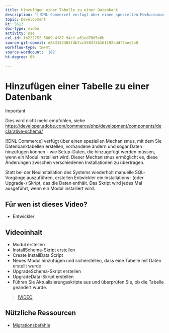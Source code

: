 ```yaml
---
title: Hinzufügen einer Tabelle zu einer Datenbank
description: "[!DNL Commerce] verfügt über einen speziellen Mechanismus, mit dem Sie Datenbanktabellen erstellen, vorhandene ändern und sogar Daten hinzufügen können."
topic: Development
kt: 5613
doc-type: video
activity: use
exl-id: fb222752-5689-4f87-94cf-a61ed7005e6b
source-git-commit: e853152365fdb7ac5584f2b161192addf7aec5a0
workflow-type: tm+mt
source-wordcount: '182'
ht-degree: 0%

---
```


# Hinzufügen einer Tabelle zu einer Datenbank

>[!IMPORTANT]
>
>Dies wird nicht mehr empfohlen, siehe https://developer.adobe.com/commerce/php/development/components/declarative-schema/


[!DNL Commerce] verfügt über einen speziellen Mechanismus, mit dem Sie Datenbanktabellen erstellen, vorhandene ändern und sogar Daten hinzufügen können - wie Setup-Daten, die hinzugefügt werden müssen, wenn ein Modul installiert wird. Dieser Mechanismus ermöglicht es, diese Änderungen zwischen verschiedenen Installationen zu übertragen.

Statt bei der Neuinstallation des Systems wiederholt manuelle SQL-Vorgänge auszuführen, erstellen Entwickler ein Installations- (oder Upgrade-) Skript, das die Daten enthält. Das Skript wird jedes Mal ausgeführt, wenn ein Modul installiert wird.

## Für wen ist dieses Video?

- Entwickler

## Videoinhalt

- Modul erstellen
- InstallSchema-Skript erstellen
- Create InstallData Script
- Neues Modul hinzufügen und sicherstellen, dass eine Tabelle mit Daten erstellt wurde
- UpgradeSchema-Skript erstellen
- UpgradeData-Skript erstellen
- Führen Sie Aktualisierungsskripte aus und überprüfen Sie, ob die Tabelle geändert wurde.

>[!VIDEO](https://video.tv.adobe.com/v/35791?quality=12&learn=on)

## Nützliche Ressourcen

- [Migrationsbefehle](https://devdocs.magento.com/guides/v2.4/extension-dev-guide/declarative-schema/migration-commands.html)
